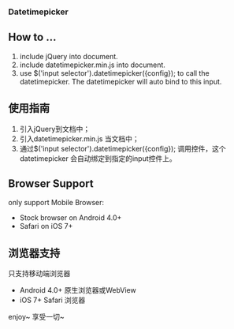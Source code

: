 ### Datetimepicker

## How to ...
 1. include jQuery into document.
 2. include datetimepicker.min.js into document.
 3. use $('input selector').datetimepicker({config}); to call the datetimepicker. The datetimepicker will auto bind to this input.

## 使用指南
 1. 引入jQuery到文档中；
 2. 引入datetimepicker.min.js 当文档中；
 3. 通过$('input selector').datetimepicker({config}); 调用控件，这个datetimepicker 会自动绑定到指定的input控件上。

## Browser Support
  only support Mobile Browser:
  * Stock browser on Android 4.0+
  * Safari on iOS 7+

## 浏览器支持
 只支持移动端浏览器
 * Android 4.0+ 原生浏览器或WebView
 * iOS 7+ Safari 浏览器

enjoy~
享受一切~
